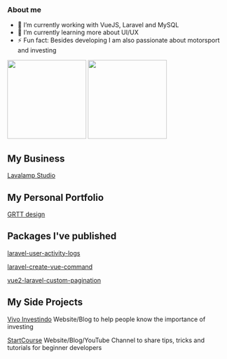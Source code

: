 ### About me

- 🔭 I’m currently working with VueJS, Laravel and MySQL 
- 🌱 I’m currently learning more about UI/UX
- ⚡ Fun fact: Besides developing I am also passionate about motorsport and investing

<div align="left">
  <img height="180em" src="https://github-readme-stats.vercel.app/api?username=lunaE98&show_icons=true&theme=dracula&include_all_commits=true&count_private=true"/>
  <img height="180em" src="https://github-readme-stats.vercel.app/api/top-langs/?username=brunogritti&layout=compact&langs_count=5&theme=dracula"/>
</div>

## My Business
[Lavalamp Studio](https://lavalampstudio.com/)

## My Personal Portfolio
[GRTT design](https://grtt.com.br/)

## Packages I've published

[laravel-user-activity-logs](https://packagist.org/packages/brunogritti/laravel-user-activity-logs)

[laravel-create-vue-command](https://packagist.org/packages/brunogritti/laravel-create-vue-command)

[vue2-laravel-custom-pagination](https://www.npmjs.com/package/vue2-laravel-custom-pagination)

## My Side Projects
[Vivo Investindo](https://vivoinvestindo.com.br/) Website/Blog to help people know the importance of investing 

[StartCourse](https://startcourse.com.br/) Website/Blog/YouTube Channel to share tips, tricks and tutorials for beginner developers
